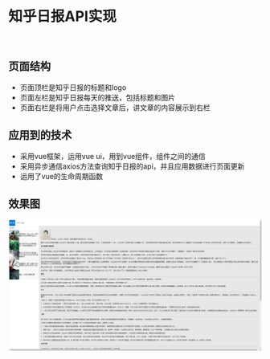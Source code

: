 <h1>知乎日报API实现</h1>
<br>
<h2>页面结构</h2>
<ul>
  <li>页面顶栏是知乎日报的标题和logo</li>
  <li>页面左栏是知乎日报每天的推送，包括标题和图片</li>
  <li>页面右栏是将用户点击选择文章后，讲文章的内容展示到右栏</li>
</ul>
<h2>应用到的技术</h2>
<ul>
  <li>采用vue框架，运用vue ui，用到vue组件，组件之间的通信</li>
  <li>采用异步通信axios方法查询知乎日报的api，并且应用数据进行页面更新</li>
  <li>运用了vue的生命周期函数</li>
</ul>
<h2>效果图</h2>
<img src="https://github.com/412193388/zhihuribao/blob/master/img_folder/xiaoguotu.png">
